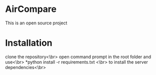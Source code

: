 # AirCompare
This is an open source project

# Installation
 clone the repository<\br>
 open command prompt in the root folder and use<\br>
 *python install -r requirements.txt <\br>
 to install the server dependencies<\br>


